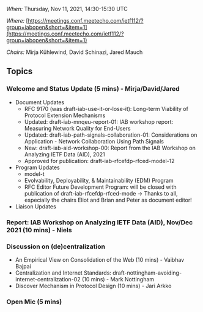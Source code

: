 *When:* Thursday, Nov 11, 2021, 14:30-15:30 UTC

*Where:* [https://meetings.conf.meetecho.com/ietf112/?group=iabopen&short=&item=1](https://meetings.conf.meetecho.com/ietf112/?group=iabopen&short=&item=1)

*Chairs:* Mirja Kühlewind, David Schinazi, Jared Mauch

## Topics

### Welcome and Status Update (5 mins) -  Mirja/David/Jared
* Document Updates
  - RFC 9170 (was draft-iab-use-it-or-lose-it): Long-term Viability of Protocol Extension Mechanisms
  - Updated: draft-iab-mnqeu-report-01: IAB workshop report: Measuring Network Quality for End-Users
  - Updated: draft-iab-path-signals-collaboration-01: Considerations on Application - Network Collaboration Using Path Signals
  - New: draft-iab-aid-workshop-00: Report from the IAB Workshop on Analyzing IETF Data (AID), 2021
  - Approved for publication: draft-iab-rfcefdp-rfced-model-12
* Program Updates
  - model-t
  - Evolvability, Deployability, & Maintainability (EDM) Program
  - RFC Editor Future Development Program: will be closed with publication of draft-iab-rfcefdp-rfced-mode -> Thanks to all, especially the chairs Eliot and Brian and Peter as document editor!
* Liaison Updates
  
### Report: IAB Workshop on Analyzing IETF Data (AID), Nov/Dec 2021 (10 mins) - Niels

### Discussion on (de)centralization
* An Empirical View on Consolidation of the Web (10 mins) - Vaibhav Bajpai
* Centralization and Internet Standards: draft-nottingham-avoiding-internet-centralization-02 (10 mins) - Mark Nottingham
* Discover Mechanism in Protocol Design (10 mins) - Jari Arkko

### Open Mic (5 mins)
